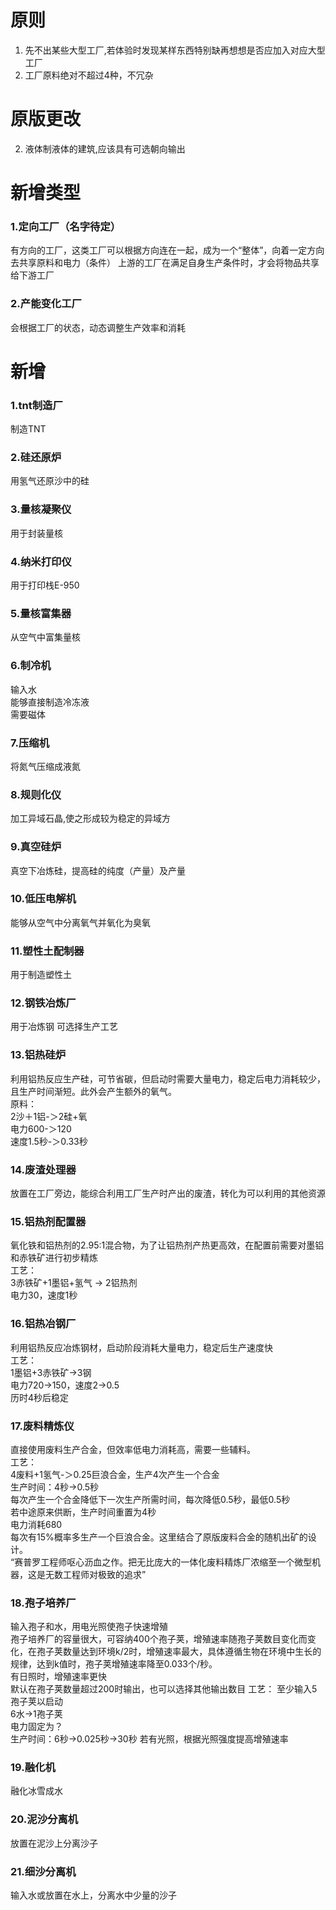 # 原则
1. 先不出某些大型工厂,若体验时发现某样东西特别缺再想想是否应加入对应大型工厂  
2. 工厂原料绝对不超过4种，不冗杂
# 原版更改
2. 液体制液体的建筑,应该具有可选朝向输出
# 新增类型
### 1.定向工厂（名字待定）
有方向的工厂，这类工厂可以根据方向连在一起，成为一个“整体”，向着一定方向去共享原料和电力（条件）
上游的工厂在满足自身生产条件时，才会将物品共享给下游工厂
### 2.产能变化工厂
会根据工厂的状态，动态调整生产效率和消耗
# 新增

### 1.tnt制造厂
制造TNT
### 2.硅还原炉
用氢气还原沙中的硅
### 3.量核凝聚仪
用于封装量核
### 4.纳米打印仪
用于打印栈E-950
### 5.量核富集器
从空气中富集量核
### 6.制冷机
输入水  
能够直接制造冷冻液  
需要磁体
### 7.压缩机
将氮气压缩成液氮
### 8.规则化仪
加工异域石晶,使之形成较为稳定的异域方
### 9.真空硅炉
   真空下冶炼硅，提高硅的纯度（产量）及产量
### 10.低压电解机
能够从空气中分离氧气并氧化为臭氧  
### 11.塑性土配制器
用于制造塑性土
### 12.钢铁冶炼厂
用于冶炼钢
可选择生产工艺
### 13.铝热硅炉
利用铝热反应生产硅，可节省碳，但启动时需要大量电力，稳定后电力消耗较少，且生产时间渐短。此外会产生额外的氧气。  
原料：  
2沙＋1铝-＞2硅+氧  
电力600-＞120  
速度1.5秒-＞0.33秒
### 14.废渣处理器
放置在工厂旁边，能综合利用工厂生产时产出的废渣，转化为可以利用的其他资源
### 15.铝热剂配置器
氧化铁和铝热剂的2.95:1混合物，为了让铝热剂产热更高效，在配置前需要对墨铝和赤铁矿进行初步精炼  
工艺：  
3赤铁矿+1墨铝+氢气 -> 2铝热剂  
电力30，速度1秒  
### 16.铝热冶钢厂
利用铝热反应冶炼钢材，启动阶段消耗大量电力，稳定后生产速度快   
工艺：  
1墨铝+3赤铁矿->3钢  
电力720->150，速度2->0.5  
历时4秒后稳定
### 17.废料精炼仪
直接使用废料生产合金，但效率低电力消耗高，需要一些辅料。  
工艺：  
4废料+1氢气-＞0.25巨浪合金，生产4次产生一个合金  
生产时间：4秒->0.5秒  
每次产生一个合金降低下一次生产所需时间，每次降低0.5秒，最低0.5秒  
若中途原来供断，生产时间重置为4秒  
电力消耗680  
每次有15%概率多生产一个巨浪合金。这里结合了原版废料合金的随机出矿的设计。  
“赛普罗工程师呕心沥血之作。把无比庞大的一体化废料精炼厂浓缩至一个微型机器，这是无数工程师对极致的追求”

### 18.孢子培养厂
输入孢子和水，用电光照使孢子快速增殖    
孢子培养厂的容量很大，可容纳400个孢子荚，增殖速率随孢子荚数目变化而变化，在孢子荚数量达到环境k/2时，增殖速率最大，具体遵循生物在环境中生长的规律，达到k值时，孢子荚增殖速率降至0.033个/秒。  
有日照时，增殖速率更快  
默认在孢子荚数量超过200时输出，也可以选择其他输出数目
工艺：
至少输入5孢子荚以启动  
6水->1孢子荚  
电力固定为？  
生产时间：6秒->0.025秒->30秒
若有光照，根据光照强度提高增殖速率

### 19.融化机
融化冰雪成水

### 20.泥沙分离机
放置在泥沙上分离沙子

### 21.细沙分离机
输入水或放置在水上，分离水中少量的沙子